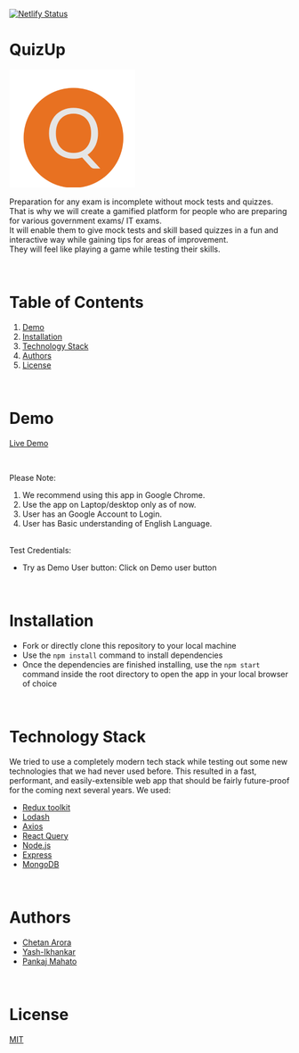[![Netlify Status](https://api.netlify.com/api/v1/badges/3a60744f-678f-4f08-a360-7d2e2dcb6560/deploy-status)](https://app.netlify.com/sites/pesto-n8-dbacs/deploys)

# QuizUp

![QuizUp Logo](./public/images/logo.png)

Preparation for any exam is incomplete without mock tests and quizzes.
<br/>
That is why we will create a gamified platform for people who are preparing for various government exams/ IT exams.
<br/>
It will enable them to give mock tests and skill based quizzes in a fun and interactive way while gaining tips for areas of improvement.
<br/>
They will feel like playing a game while testing their skills.

<br/>

# Table of Contents

1. [Demo](#demo)
2. [Installation](#installation)
3. [Technology Stack](#technology-stack)
4. [Authors](#authors)
5. [License](#license)

<br/>

# Demo

[Live Demo](http://localhost:3000)

<br/>

Please Note:

1. We recommend using this app in Google Chrome.
2. Use the app on Laptop/desktop only as of now.
3. User has an Google Account to Login.
4. User has Basic understanding of English Language.

<br/>
Test Credentials:

- Try as Demo User button: Click on Demo user button

<br/>

# Installation

- Fork or directly clone this repository to your local machine
- Use the `npm install` command to install dependencies
- Once the dependencies are finished installing, use the `npm start` command inside the root directory to open the app in your local browser of choice

<br/>

# Technology Stack

We tried to use a completely modern tech stack while testing out some new technologies that we had never used before. This resulted in a fast, performant, and easily-extensible web app that should be fairly future-proof for the coming next several years. We used:

- [Redux toolkit](https://redux-toolkit.js.org/)
- [Lodash](https://lodash.com/)
- [Axios](https://axios-http.com/docs/intro)
- [React Query](https://react-query.tanstack.com/)
- [Node.js](https://nodejs.org/en/)
- [Express](https://expressjs.com/)
- [MongoDB](https://www.mongodb.com/)

<br/>

# Authors

- [Chetan Arora](https://github.com/chaytan5)
- [Yash-Ikhankar](https://github.com/Yash-Ikhankar)
- [Pankaj Mahato](https://github.com/Svmpankaj)

<br/>

# License

[MIT](https://opensource.org/licenses/MIT)

